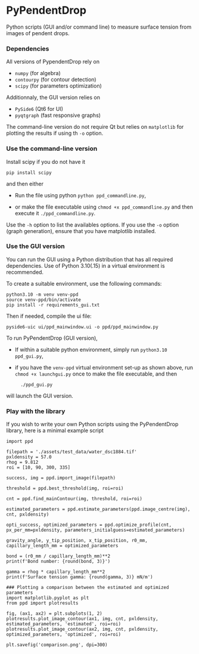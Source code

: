 # PyPendentDrop

Python scripts (GUI and/or command line) to measure surface tension from images of pendent drops.

### Dependencies

All versions of PypendentDrop rely on

* `numpy` (for algebra)
* `contourpy` (for contour detection)
* `scipy` (for parameters optimization)

Additionnaly, the GUI version relies on

* `PySide6` (Qt6 for UI)
* `pyqtgraph` (fast responsive graphs)

The command-line version do not require Qt but relies on `matplotlib` for plotting the results if using th `-o` option.

### Use the command-line version
Install scipy if you do not have it 

    pip install scipy

and then either 

* Run the file using python `python ppd_commandline.py`,

* or make the file executable using `chmod +x ppd_commandline.py` and then execute it `./ppd_commandline.py`.

Use the `-h` option to list the availables options. If you use the `-o` option (graph generation), ensure that you have matplotlib installed.

### Use the GUI version
You can run the GUI using a Python distribution that has all required dependencies. Use of Python 3.10(.15) in a virtual environment is recommended.

To create a suitable environment, use the following commands:

    python3.10 -m venv venv-ppd
    source venv-ppd/bin/activate
    pip install -r requirements_gui.txt


Then if needed, compile the ui file:

    pyside6-uic ui/ppd_mainwindow.ui -o ppd/ppd_mainwindow.py

To run PyPendentDrop (GUI version), 

* If within a suitable python environment, simply run `python3.10 ppd_gui.py`,

* if you have the `venv-ppd` virtual environment set-up as shown above, run `chmod +x launchgui.py` once to make the file executable, and then

        ./ppd_gui.py

will launch the GUI version.

### Play with the library
If you wish to write your own Python scripts using the PyPendentDrop library, here is a minimal example script

	import ppd
	
	filepath = './assets/test_data/water_dsc1884.tif'
	pxldensity = 57.0
	rhog = 9.812
	roi = [10, 90, 300, 335]
	
	success, img = ppd.import_image(filepath)
	
	threshold = ppd.best_threshold(img, roi=roi)
	
	cnt = ppd.find_mainContour(img, threshold, roi=roi)
	
	estimated_parameters = ppd.estimate_parameters(ppd.image_centre(img), cnt, pxldensity)
	
	opti_success, optimized_parameters = ppd.optimize_profile(cnt, px_per_mm=pxldensity, parameters_initialguess=estimated_parameters)
	
	gravity_angle, y_tip_position, x_tip_position, r0_mm, capillary_length_mm = optimized_parameters
	
	bond = (r0_mm / capillary_length_mm)**2
	print(f'Bond number: {round(bond, 3)}')
	
	gamma = rhog * capillary_length_mm**2
	print(f'Surface tension gamma: {round(gamma, 3)} mN/m')
	
	### Plotting a comparison between the estimated and optimized parameters
	import matplotlib.pyplot as plt
	from ppd import plotresults
	
	fig, (ax1, ax2) = plt.subplots(1, 2)
	plotresults.plot_image_contour(ax1, img, cnt, pxldensity, estimated_parameters, 'estimated', roi=roi)
	plotresults.plot_image_contour(ax2, img, cnt, pxldensity, optimized_parameters, 'optimized', roi=roi)
	
	plt.savefig('comparison.png', dpi=300)